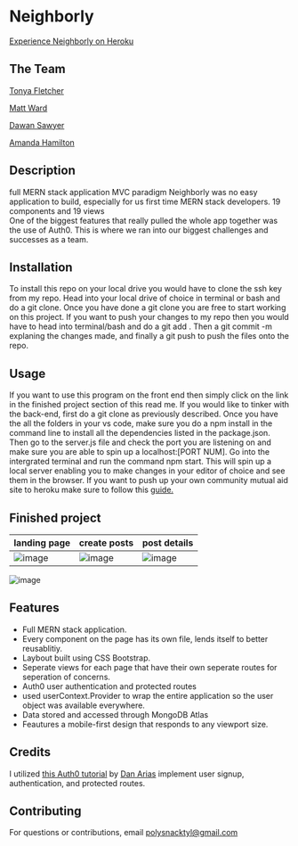 # Neighborly
<a href="https://infinite-forest-58133.herokuapp.com/">Experience Neighborly on Heroku</a></li>

## The Team
[Tonya Fletcher](https://github.com/tfletch3018)

[Matt Ward](https://github.com/mattrward1030)

[Dawan Sawyer](https://github.com/Sawyer0)

[Amanda Hamilton](https://github.com/polysnacktyl)

## Description 

full MERN stack application
MVC paradigm 
Neighborly was no easy application to build, especially for us first time MERN stack developers. 
19 components and 19 views  
One of the biggest features that really pulled the whole app together was the use of Auth0. This is where we ran into our biggest challenges and successes as a team. 

## Installation

To install this repo on your local drive you would have to clone the ssh key from my repo. Head into your local drive of choice in terminal or bash and do a git clone. Once you have done a git clone you are free to start working on this project. If you want to push your changes to my repo then you would have to head into terminal/bash and do a git add . Then a git commit -m explaning the changes made, and finally a git push to push the files onto the repo. 

## Usage 

If you want to use this program on the front end then simply click on the link in the finished project section of this read me. If you would like to tinker with the back-end, first do a git clone as previously described. Once you have the all the folders in your vs code, make sure you do a npm install in the command line to install all the dependencies listed in the package.json. Then go to the server.js file and check the port you are listening on and make sure you are able to spin up a localhost:[PORT NUM]. Go into the intergrated terminal and run the command npm start. This will spin up a local server enabling you to make changes in your editor of choice and see them in the browser. If you want to push up your own community mutual aid site to heroku make sure to follow this <a href="https://blog.heroku.com/deploying-react-with-zero-configuration" target="_blank">guide.</a>

## Finished project

landing page | create posts | post details
------------ | ------------- | -------------
![image](https://raw.githubusercontent.com/polysnacktyl/project3/amanda/images/Screen%20Shot%202021-05-20%20at%209.34.44%20AM.png)| ![image](https://raw.githubusercontent.com/polysnacktyl/project3/amanda/images/Screen%20Shot%202021-05-20%20at%209.41.15%20AM.png) | ![image](https://raw.githubusercontent.com/polysnacktyl/project3/amanda/images/Screen%20Shot%202021-05-20%20at%209.47.30%20AM.png)

![image](https://github.com/polysnacktyl/project3/blob/amanda/images/Screen%20Shot%202021-05-20%20at%209.53.34%20AM.png)

## Features
<ul>
<li> Full MERN stack application.</li>
<li> Every component on the page has its own file, lends itself to better reusablitiy.</li>
<li> Laybout built using CSS Bootstrap.</li>
<li>Seperate views for each page that have their own seperate routes for seperation of concerns.</li>
<li>Auth0 user authentication and protected routes</li>
<li>used userContext.Provider to wrap the entire application so the user object was available everywhere.</li>
<li>Data stored and accessed through MongoDB Atlas</li>
<li>Feautures a mobile-first design that responds to any viewport size.</li>
</ul>


## Credits
I utilized [this Auth0 tutorial](https://auth0.com/blog/complete-guide-to-react-user-authentication/) by [Dan Arias](https://auth0.com/blog/authors/dan-arias/) implement user signup, authentication, and protected routes.


## Contributing

For questions or contributions, email polysnacktyl@gmail.com

